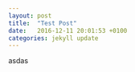 ```yaml
---
layout: post
title:  "Test Post"
date:   2016-12-11 20:01:53 +0100
categories: jekyll update
---
```

asdas